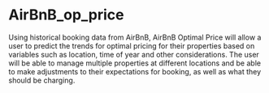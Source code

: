 # AirBnB_op_price
Using historical booking data from AirBnB, AirBnB Optimal Price will allow a user to predict the trends for optimal pricing for their properties based on variables such as location, time of year and other considerations. The user will be able to manage multiple properties at different locations and be able to make adjustments to their expectations for booking, as well as what they should be charging.
